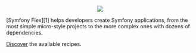 <p align="center"><a href="https://symfony.com" target="_blank">
    <img src="https://symfony.com/logos/symfony_black_02.svg">
</a></p>

[Symfony Flex][1] helps developers create Symfony applications, from the most
simple micro-style projects to the more complex ones with dozens of
dependencies.

[Discover][2] the available recipes.

[2]: https://symfony.com/doc/current/setup/flex.html
[2]: https://symfony.sh/
